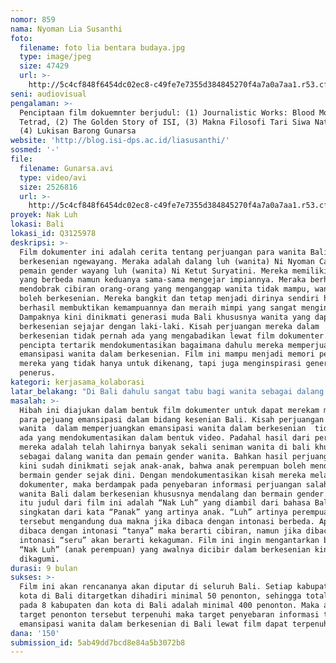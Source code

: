 ```yaml
---
nomor: 859
nama: Nyoman Lia Susanthi
foto:
  filename: foto lia bentara budaya.jpg
  type: image/jpeg
  size: 47429
  url: >-
    http://5c4cf848f6454dc02ec8-c49fe7e7355d384845270f4a7a0a7aa1.r53.cf2.rackcdn.com/2b8a1810-6868-4d56-b604-669bdf378d33/foto%20lia%20bentara%20budaya.jpg
seni: audiovisual
pengalaman: >-
  Penciptaan film dokuemnter berjudul: (1) Journalistic Works: Blood Moon
  Tetrad, (2) The Golden Story of ISI, (3) Makna Filosofi Tari Siwa Nataraja,
  (4) Lukisan Barong Gunarsa
website: 'http://blog.isi-dps.ac.id/liasusanthi/'
sosmed: '-'
file:
  filename: Gunarsa.avi
  type: video/avi
  size: 2526816
  url: >-
    http://5c4cf848f6454dc02ec8-c49fe7e7355d384845270f4a7a0a7aa1.r53.cf2.rackcdn.com/65b33c15-9d64-4644-a62e-4315962da0ae/Gunarsa.avi
proyek: Nak Luh
lokasi: Bali
lokasi_id: Q3125978
deskripsi: >-
  Film dokumenter ini adalah cerita tentang perjuangan para wanita Bali dalam
  berkesenian ngewayang. Meraka adalah dalang luh (wanita) Ni Nyoman Candri dan
  pemain gender wayang luh (wanita) Ni Ketut Suryatini. Mereka memiliki latar
  yang berbeda namun keduanya sama-sama mengejar impiannya. Meraka berhasil
  mendobrak cibiran orang-orang yang menganggap wanita tidak mampu, wanita tidak
  boleh berkesenian. Mereka bangkit dan tetap menjadi dirinya sendiri hingga
  berhasil membuktikan kemampuannya dan meraih mimpi yang sangat menginspirasi.
  Dampaknya kini dinikmati generasi muda Bali khususnya wanita yang dapat
  berkesenian sejajar dengan laki-laki. Kisah perjuangan mereka dalam
  berkesenian tidak pernah ada yang mengabadikan lewat film dokumenter. Sehingga
  pencipta tertarik mendokumentasikan bagaimana dahulu mereka memperjuangkan
  emansipasi wanita dalam berkesenian. Film ini mampu menjadi memori perjuangan
  mereka yang tidak hanya untuk dikenang, tapi juga menginspirasi generasi
  penerus.
kategori: kerjasama_kolaborasi
latar_belakang: "Di Bali dahulu sangat tabu bagi wanita sebagai dalang dan pemain gender wayang. Gender adalah alat musik yang mengiringi pertunjukkan wayang di Bali. Mendalang dan megender (bermain gender) dulu hanya boleh dibawakan oleh laki-laki. Perempuan dibatasi karena pementasan wayang di Bali digunakan untuk sarana upacara. Alat-alat yang digunakan untuk mendalang dan bermain gender sangat disakralkan lewat upacara. Sehingga perempuan yang secara normal dalam sebulan mengalami menstruasi tidak diperkenankan untuk mendalang dan megender. Hal tersebut melekat sampai menjadi streotip bahwa perempuan tidak boleh mendalang dan megender. Padahal perempuan mengalami periode tersebut dari sebulan hanya 5 hari, namun mereka secara penuh tidak diperbolehkan. Dibalik penghalang besar tersebut, terdapat dua seniman wanita Bali yang pada eranya mampu mendobrak paham tersebut. Mereka adalah dalang wanita Ni Nyoman Candri dan pemain gender wanita Ni Ketut Suryatini, yang belajar  menjadi dalang dan pemain gender. Perjuangan mereka untuk bisa sejajar dengan laki-laki inilah menarik penciptan untuk membuat film dokumenter tentang kisah emansipasi mereka dalam berkesenian. Mereka sadar bahwa wanita memiliki periode yang tidak boleh memainkan wayang dan gender yaitu saat menturasi. Namun selain periode tersebut, mereka dapat belajar sebagai dalang dan pemain gender, hingga  mereka berhasil sebagai dalang wanita dan pemain gender wanita terbaik.\r\n"
masalah: >-
  Hibah ini diajukan dalam bentuk film dokumenter untuk dapat merekam memori
  para pejuang emansipasi dalam bidang kesenian Bali. Kisah perjuangan para
  wanita  dalam memperjuangkan emansipasi wanita dalam berkesenian  tidak pernah
  ada yang mendokumentasikan dalam bentuk video. Padahal hasil dari perjuangan
  mereka adalah telah lahirnya banyak sekali seniman wanita di bali khususnya
  sebagai dalang wanita dan pemain gender wanita. Bahkan hasil perjuangan mereka
  kini sudah dinikmati sejak anak-anak, bahwa anak perempuan boleh mendalang dan
  bermain gender sejak dini. Dengan mendokumentasikan kisah mereka melalui film
  dokumenter, maka berdampak pada penyebaran informasi perjuangan salah satu
  wanita Bali dalam berkesenian khususnya mendalang dan bermain gender. Untuk
  itu judul dari film ini adalah “Nak Luh” yang diambil dari bahasa Bali. “Nak”
  singkatan dari kata “Panak” yang artinya anak. “Luh” artinya perempuan. Judul
  tersebut mengandung dua makna jika dibaca dengan intonasi berbeda. Apabila
  dibaca dengan intonasi “tanya” maka berarti cibiran, namun jika dibaca dengan
  intonasi “seru” akan berarti kekaguman. Film ini ingin mengantarkan bagaimana
  “Nak Luh” (anak perempuan) yang awalnya dicibir dalam berkesenian kini
  dikagumi.
durasi: 9 bulan
sukses: >-
  Film ini akan rencananya akan diputar di seluruh Bali. Setiap kabupaten dan
  kota di Bali ditargetkan dihadiri minimal 50 penonton, sehingga total penonton
  pada 8 kabupaten dan kota di Bali adalah minimal 400 penonton. Maka apabila
  target penonton tersebut terpenuhi maka target penyebaran informasi tentang
  emansipasi wanita dalam berkesenian di Bali lewat film dapat terpenuhi. 
dana: '150'
submission_id: 5ab49dd7bcd8e84a5b3072b8
---
```

